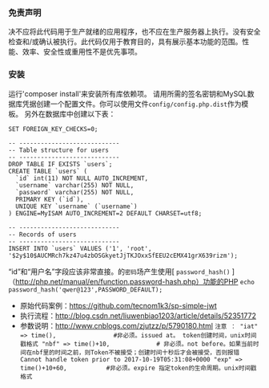 ### 免责声明
决不应将此代码用于生产就绪的应用程序，也不应在生产服务器上执行。没有安全检查和/或确认被执行。此代码仅用于教育目的，具有展示基本功能的范围。性能、效率、安全性或重用性不是优先事项。
### 安装
运行'composer install'来安装所有库依赖项。
请用所需的签名密钥和MySQL数据库凭据创建一个配置文件。你可以使用文件`config/config.php.dist`作为模板。
另外在数据库中创建以下表：
```
SET FOREIGN_KEY_CHECKS=0;

-- ----------------------------
-- Table structure for users
-- ----------------------------
DROP TABLE IF EXISTS `users`;
CREATE TABLE `users` (
  `id` int(11) NOT NULL AUTO_INCREMENT,
  `username` varchar(255) NOT NULL,
  `password` varchar(255) NOT NULL,
  PRIMARY KEY (`id`),
  UNIQUE KEY `username` (`username`)
) ENGINE=MyISAM AUTO_INCREMENT=2 DEFAULT CHARSET=utf8;

-- ----------------------------
-- Records of users
-- ----------------------------
INSERT INTO `users` VALUES ('1', 'root', '$2y$10$AUCMRch7kz47u4zbOSGkyetJjTKJOxxSfEEU2cEMX41grX639rizm');

```
“id”和“用户名”字段应该非常直接。的`密码`场产生使用[ ` password_hash() ` ]（http://php.net/manual/en/function.password-hash.php）功能的PHP
`echo password_hash('qwer@123',PASSWORD_DEFAULT);`

- 原始代码案例：https://github.com/tecnom1k3/sp-simple-jwt
- 执行流程：http://blog.csdn.net/liuwenbiao1203/article/details/52351772
- 参数说明：http://www.cnblogs.com/zjutzz/p/5790180.html
`注意 ：
"iat" => time(),                #非必须。issued at。 token创建时间，unix时间戳格式
"nbf" => time()+10,             # 非必须。not before。如果当前时间在nbf里的时间之前，则Token不被接受；创建时间十秒后才会被接受，否则报错Cannot handle token prior to 2017-10-19T05:31:08+0000
"exp" => time()+10+60,           #非必须。expire 指定token的生命周期。unix时间戳格式
`